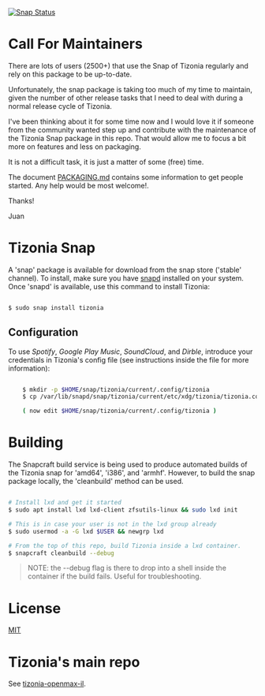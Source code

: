 [![Snap Status](https://build.snapcraft.io/badge/tizonia/tizonia-snap.svg)](https://build.snapcraft.io/user/tizonia/tizonia-snap)

# Call For Maintainers

There are lots of users (2500+) that use the Snap of Tizonia regularly and rely
on this package to be up-to-date.

Unfortunately, the snap package is taking too much of my time to maintain,
given the number of other release tasks that I need to deal with during a
normal release cycle of Tizonia.

I've been thinking about it for some time now and I would love it if someone
from the community wanted step up and contribute with the maintenance of the
Tizonia Snap package in this repo. That would allow me to focus a bit more on
features and less on packaging.

It is not a difficult task, it is just a matter of some (free) time.

The document [PACKAGING.md](PACKAGING.md) contains some information to get
people started. Any help would be most welcome!.

Thanks!

Juan

# Tizonia Snap

A 'snap' package is available for download from the snap store ('stable'
channel). To install, make sure you have
[snapd](https://docs.snapcraft.io/core/install?_ga=2.41936226.1106178805.1514500852-128158267.1514500852)
installed on your system. Once 'snapd' is available, use this command to
install Tizonia:

```bash

$ sudo snap install tizonia

```

## Configuration

To use *Spotify*, *Google Play Music*, *SoundCloud*, and *Dirble*, introduce
your credentials in Tizonia's config file (see instructions inside the file for
more information):

```bash

    $ mkdir -p $HOME/snap/tizonia/current/.config/tizonia
    $ cp /var/lib/snapd/snap/tizonia/current/etc/xdg/tizonia/tizonia.conf $HOME/snap/tizonia/current/.config/tizonia

    ( now edit $HOME/snap/tizonia/current/.config/tizonia )

```

# Building

The Snapcraft build service is being used to produce automated builds of the
Tizonia snap for 'amd64', 'i386', and 'armhf'. However, to build the snap
package locally, the 'cleanbuild' method can be used.

```bash

# Install lxd and get it started
$ sudo apt install lxd lxd-client zfsutils-linux && sudo lxd init

# This is in case your user is not in the lxd group already
$ sudo usermod -a -G lxd $USER && newgrp lxd

# From the top of this repo, build Tizonia inside a lxd container.
$ snapcraft cleanbuild --debug

```

> NOTE: the --debug flag is there to drop into a shell inside the container if the
> build fails. Useful for troubleshooting.

# License

[MIT](LICENSE)

# Tizonia's main repo

See [tizonia-openmax-il](https://github.com/tizonia/tizonia-openmax-il).
